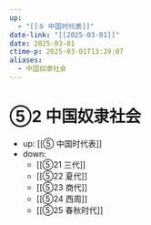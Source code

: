 ```yaml
---
up:
  - "[[⑤ 中国时代表]]"
date-link: "[[2025-03-01]]"
date: 2025-03-01
ctime-p: 2025-03-01T13:29:07
aliases:
  - 中国奴隶社会
---
```


# ⑤2 中国奴隶社会

- up: [[⑤ 中国时代表]]
- down:	
	- [[⑤21 三代]]
	- [[⑤22 夏代]]
	- [[⑤23 商代]]
	- [[⑤24 西周]]
	- [[⑤25 春秋时代]]
	
